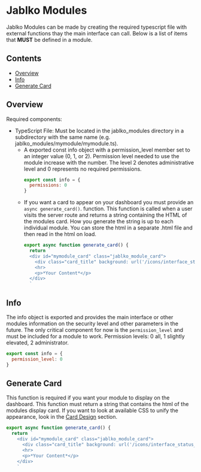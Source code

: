 # Jablko Modules

Jablko Modules can be made by creating the required typescript file with external functions thay the main interface can call. Below is a list of items that **MUST** be defined in a module.

## Contents

- [Overview](#overview)
- [Info](#info)
- [Generate Card](#generate-card)

## Overview

Required components:
- TypeScript File: Must be located in the jablko_modules directory in a subdirectory with the same name (e.g. jablko_modules/mymodule/mymodule.ts).
  - A exported const info object with a permission_level member set to an integer value (0, 1, or 2). Permission level needed to use the module increase with the number. The level 2 denotes administrative level and 0 represents no required permissions.
    ```Javascript
    export const info = {
      permissions: 0
    }
    ```
  - If you want a card to appear on your dashboard you must provide an `async generate_card()`. function. This function is called when a user visits the server route and returns a string containing the HTML of the modules card. How you generate the string is up to each individual module. You can store the html in a separate .html file and then read in the html on load.
    ```Javascript
    export async function generate_card() {
      return `
      <div id="mymodule_card" class="jablko_module_card">
        <div class="card_title" background: url('/icons/interface_status_icon.svg') right; background-size: contain; background-repeat: no-repeat;">MyModule</div>
        <hr>
        <p>*Your Content*</p>
      </div>
      `
    ```
## Info

The info object is exported and provides the main interface or other modules information on the security level and other parameters in the future. The only critical component for now is the `permission_level` and must be included for a module to work. Permission levels: 0 all, 1 slightly elevated, 2 administrator.
```Javascript
export const info = {
  permission_level: 0
}
```

## Generate Card

This function is required if you want your module to display on the dashboard. This function must return a string that contains the html of the modules display card. If you want to look at available CSS to unify the appearance, look in the [Card Design](#card-design) section.
```Javascript
export async function generate_card() {
  return `
    <div id="mymodule_card" class="jablko_module_card">
      <div class="card_title" background: url('/icons/interface_status_icon.svg') right; background-size: contain; background-repeat: no-repeat;">MyModule</div>
      <hr>
      <p>*Your Content*</p>
    </div>
    `
```
